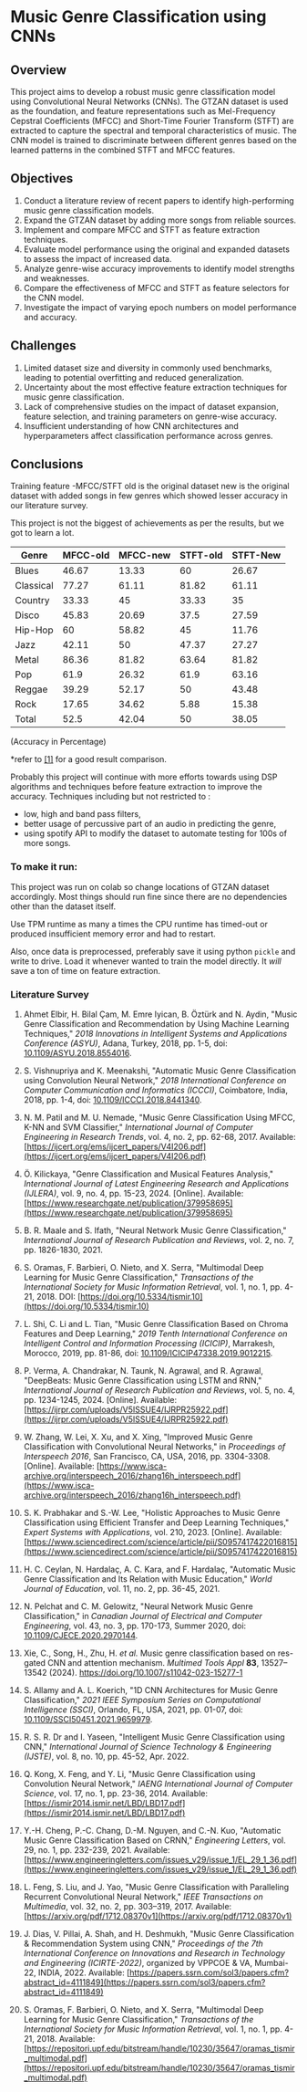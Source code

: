 # Music Genre Classification using CNNs

## Overview
This project aims to develop a robust music genre classification model using Convolutional Neural Networks (CNNs). The GTZAN dataset is used as the foundation, and feature representations such as Mel-Frequency Cepstral Coefficients (MFCC) and Short-Time Fourier Transform (STFT) are extracted to capture the spectral and temporal characteristics of music. The CNN model is trained to discriminate between different genres based on the learned patterns in the combined STFT and MFCC features.

## Objectives
1. Conduct a literature review of recent papers to identify high-performing music genre classification models.
2. Expand the GTZAN dataset by adding more songs from reliable sources.
3. Implement and compare MFCC and STFT as feature extraction techniques.
4. Evaluate model performance using the original and expanded datasets to assess the impact of increased data.
5. Analyze genre-wise accuracy improvements to identify model strengths and weaknesses.
6. Compare the effectiveness of MFCC and STFT as feature selectors for the CNN model.
7. Investigate the impact of varying epoch numbers on model performance and accuracy.

## Challenges
1. Limited dataset size and diversity in commonly used benchmarks, leading to potential overfitting and reduced generalization.
2. Uncertainty about the most effective feature extraction techniques for music genre classification.
3. Lack of comprehensive studies on the impact of dataset expansion, feature selection, and training parameters on genre-wise accuracy.
4. Insufficient understanding of how CNN architectures and hyperparameters affect classification performance across genres.


## Conclusions

Training feature -MFCC/STFT
old is the original dataset
new is the original dataset with added songs in few genres which showed lesser accuracy in our literature survey.

This project is not the biggest of achievements as per the results, but we got to learn a lot. 


| Genre | MFCC-old | MFCC-new | STFT-old | STFT-New |
|-------|----------|----------|----------|----------|
| Blues | 46.67    | 13.33    | 60       | 26.67    |
| Classical | 77.27 | 61.11    | 81.82    | 61.11    |
| Country | 33.33   | 45       | 33.33    | 35       |
| Disco | 45.83    | 20.69    | 37.5     | 27.59    |
| Hip-Hop | 60      | 58.82    | 45       | 11.76    |
| Jazz | 42.11     | 50       | 47.37    | 27.27    |
| Metal | 86.36    | 81.82    | 63.64    | 81.82    |
| Pop | 61.9      | 26.32    | 61.9     | 63.16    |
| Reggae | 39.29   | 52.17    | 50       | 43.48    |
| Rock | 17.65    | 34.62    | 5.88     | 15.38    |
| Total | 52.5     | 42.04    | 50       | 38.05    |

(Accuracy in Percentage) 

*refer to  [[1]](https://doi.org/10.1109/ASYU.2018.8554016) for a good result comparison.

Probably this project will continue with more efforts towards using DSP algorithms and techniques before feature extraction to improve the accuracy. Techniques including but not restricted to :
* low, high and band pass filters, 
* better usage of percussive part of an audio in predicting the genre, 
* using spotify API to modify the dataset to automate testing for 100s of more songs. 

### To make it run:
This project was run on colab so change locations of GTZAN dataset accordingly. Most things should run fine since there are no dependencies other than the dataset itself.

Use TPM runtime as many a times the CPU runtime has timed-out or produced insufficient memory error and had to restart. 

Also, once data is preprocessed, preferably save it using python ```pickle``` and write to drive. Load it whenever wanted to train the model directly. It *will* save a ton of time on feature extraction.



### Literature Survey
1. Ahmet Elbir, H. Bilal Çam, M. Emre Iyican, B. Öztürk and N. Aydin, "Music Genre Classification and Recommendation by Using Machine Learning Techniques," *2018 Innovations in Intelligent Systems and Applications Conference (ASYU)*, Adana, Turkey, 2018, pp. 1-5, doi: [10.1109/ASYU.2018.8554016](https://doi.org/10.1109/ASYU.2018.8554016).
2. S. Vishnupriya and K. Meenakshi, "Automatic Music Genre Classification using Convolution Neural Network," *2018 International Conference on Computer Communication and Informatics (ICCCI)*, Coimbatore, India, 2018, pp. 1-4, doi: [10.1109/ICCCI.2018.8441340](https://doi.org/10.1109/ICCCI.2018.8441340).

3. N. M. Patil and M. U. Nemade, "Music Genre Classification Using MFCC, K-NN and SVM Classifier," *International Journal of Computer Engineering in Research Trends*, vol. 4, no. 2, pp. 62-68, 2017. Available: [https://ijcert.org/ems/ijcert_papers/V4I206.pdf](https://ijcert.org/ems/ijcert_papers/V4I206.pdf)

4. Ö. Kilickaya, "Genre Classification and Musical Features Analysis," *International Journal of Latest Engineering Research and Applications (IJLERA)*, vol. 9, no. 4, pp. 15-23, 2024. [Online]. Available: [https://www.researchgate.net/publication/379958695](https://www.researchgate.net/publication/379958695)

5. B. R. Maale and S. Ifath, "Neural Network Music Genre Classification," *International Journal of Research Publication and Reviews*, vol. 2, no. 7, pp. 1826-1830, 2021.

6. S. Oramas, F. Barbieri, O. Nieto, and X. Serra, "Multimodal Deep Learning for Music Genre Classification," *Transactions of the International Society for Music Information Retrieval*, vol. 1, no. 1, pp. 4-21, 2018. DOI: [https://doi.org/10.5334/tismir.10](https://doi.org/10.5334/tismir.10)

7. L. Shi, C. Li and L. Tian, "Music Genre Classification Based on Chroma Features and Deep Learning," *2019 Tenth International Conference on Intelligent Control and Information Processing (ICICIP)*, Marrakesh, Morocco, 2019, pp. 81-86, doi: [10.1109/ICICIP47338.2019.9012215](https://doi.org/10.1109/ICICIP47338.2019.9012215).

8. P. Verma, A. Chandrakar, N. Taunk, N. Agrawal, and R. Agrawal, "DeepBeats: Music Genre Classification using LSTM and RNN," *International Journal of Research Publication and Reviews*, vol. 5, no. 4, pp. 1234-1245, 2024. [Online]. Available: [https://ijrpr.com/uploads/V5ISSUE4/IJRPR25922.pdf](https://ijrpr.com/uploads/V5ISSUE4/IJRPR25922.pdf)

9. W. Zhang, W. Lei, X. Xu, and X. Xing, "Improved Music Genre Classification with Convolutional Neural Networks," in *Proceedings of Interspeech 2016*, San Francisco, CA, USA, 2016, pp. 3304-3308. [Online]. Available: [https://www.isca-archive.org/interspeech_2016/zhang16h_interspeech.pdf](https://www.isca-archive.org/interspeech_2016/zhang16h_interspeech.pdf)

10. S. K. Prabhakar and S.-W. Lee, "Holistic Approaches to Music Genre Classification using Efficient Transfer and Deep Learning Techniques," *Expert Systems with Applications*, vol. 210, 2023. [Online]. Available: [https://www.sciencedirect.com/science/article/pii/S0957417422016815](https://www.sciencedirect.com/science/article/pii/S0957417422016815)

11. H. C. Ceylan, N. Hardalaç, A. C. Kara, and F. Hardalaç, "Automatic Music Genre Classification and Its Relation with Music Education," *World Journal of Education*, vol. 11, no. 2, pp. 36-45, 2021.

12. N. Pelchat and C. M. Gelowitz, "Neural Network Music Genre Classification," in *Canadian Journal of Electrical and Computer Engineering*, vol. 43, no. 3, pp. 170-173, Summer 2020, doi: [10.1109/CJECE.2020.2970144](https://doi.org/10.1109/CJECE.2020.2970144).

13. Xie, C., Song, H., Zhu, H. *et al.* Music genre classification based on res-gated CNN and attention mechanism. *Multimed Tools Appl* **83**, 13527–13542 (2024). https://doi.org/10.1007/s11042-023-15277-1

14. S. Allamy and A. L. Koerich, "1D CNN Architectures for Music Genre Classification," *2021 IEEE Symposium Series on Computational Intelligence (SSCI)*, Orlando, FL, USA, 2021, pp. 01-07, doi: [10.1109/SSCI50451.2021.9659979](https://doi.org/10.1109/SSCI50451.2021.9659979).

15. R. S. R. Dr and I. Yaseen, "Intelligent Music Genre Classification using CNN," *International Journal of Science Technology & Engineering (IJSTE)*, vol. 8, no. 10, pp. 45-52, Apr. 2022.

16. Q. Kong, X. Feng, and Y. Li, "Music Genre Classification using Convolution Neural Network," *IAENG International Journal of Computer Science*, vol. 17, no. 1, pp. 23-36, 2014. Available: [https://ismir2014.ismir.net/LBD/LBD17.pdf](https://ismir2014.ismir.net/LBD/LBD17.pdf)

17. Y.-H. Cheng, P.-C. Chang, D.-M. Nguyen, and C.-N. Kuo, "Automatic Music Genre Classification Based on CRNN," *Engineering Letters*, vol. 29, no. 1, pp. 232-239, 2021. Available: [https://www.engineeringletters.com/issues_v29/issue_1/EL_29_1_36.pdf](https://www.engineeringletters.com/issues_v29/issue_1/EL_29_1_36.pdf)

18. L. Feng, S. Liu, and J. Yao, "Music Genre Classification with Paralleling Recurrent Convolutional Neural Network," *IEEE Transactions on Multimedia*, vol. 32, no. 2, pp. 303–319, 2017. Available: [https://arxiv.org/pdf/1712.08370v1](https://arxiv.org/pdf/1712.08370v1)

19. J. Dias, V. Pillai, A. Shah, and H. Deshmukh, "Music Genre Classification & Recommendation System using CNN," *Proceedings of the 7th International Conference on Innovations and Research in Technology and Engineering (ICIRTE-2022)*, organized by VPPCOE & VA, Mumbai-22, INDIA, 2022. Available: [https://papers.ssrn.com/sol3/papers.cfm?abstract_id=4111849](https://papers.ssrn.com/sol3/papers.cfm?abstract_id=4111849)

20. S. Oramas, F. Barbieri, O. Nieto, and X. Serra, "Multimodal Deep Learning for Music Genre Classification," *Transactions of the International Society for Music Information Retrieval*, vol. 1, no. 1, pp. 4-21, 2018. Available: [https://repositori.upf.edu/bitstream/handle/10230/35647/oramas_tismir_multimodal.pdf](https://repositori.upf.edu/bitstream/handle/10230/35647/oramas_tismir_multimodal.pdf)